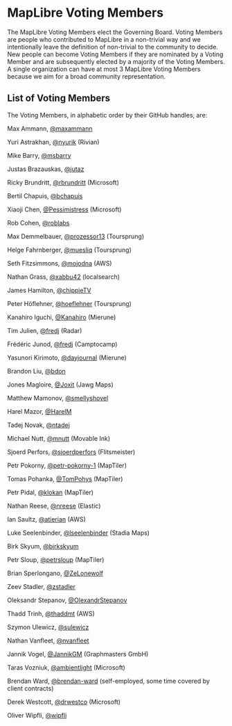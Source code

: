 # MapLibre Voting Members

The MapLibre Voting Members elect the Governing Board.
Voting Members are people who contributed to MapLibre in a non-trivial way and we intentionally leave the definition of non-trivial to the community to decide.
New people can become Voting Members if they are nominated by a Voting Member and are subsequently elected by a majority of the Voting Members.
A single organization can have at most 3 MapLibre Voting Members because we aim for a broad community representation.

## List of Voting Members

The Voting Members, in alphabetic order by their GitHub handles, are:

Max Ammann, [@maxammann](https://github.com/maxammann)

Yuri Astrakhan, [@nyurik](https://github.com/nyurik) (Rivian)

Mike Barry, [@msbarry](https://github.com/msbarry)

Justas Brazauskas, [@jutaz](https://github.com/jutaz)

Ricky Brundritt, [@rbrundritt](https://github.com/rbrundritt) (Microsoft)

Bertil Chapuis, [@bchapuis](https://github.com/bchapuis)

Xiaoji Chen, [@Pessimistress](https://github.com/pessimistress) (Microsoft)

Rob Cohen, [@roblabs](https://github.com/roblabs)

Max Demmelbauer, [@prozessor13](https://github.com/prozessor13) (Toursprung)

Helge Fahrnberger, [@muesliq](https://github.com/muesliq) (Toursprung)

Seth Fitzsimmons, [@mojodna](https://github.com/mojodna) (AWS)

Nathan Grass, [@xabbu42](https://github.com/xabbu42) (localsearch)

James Hamilton, [@chippieTV](https://github.com/chippieTV)

Peter Höflehner, [@hoeflehner](https://github.com/hoeflehner) (Toursprung)

Kanahiro Iguchi, [@Kanahiro](https://github.com/Kanahiro) (Mierune)

Tim Julien, [@fredj](https://github.com/tjulien) (Radar)

Frédéric Junod, [@fredj](https://github.com/fredj) (Camptocamp)

Yasunori Kirimoto, [@dayjournal](https://github.com/dayjournal) (Mierune)

Brandon Liu, [@bdon](https://github.com/bdon)

Jones Magloire, [@Joxit](https://github.com/Joxit) (Jawg Maps)

Matthew Mamonov, [@smellyshovel](https://github.com/smellyshovel)

Harel Mazor, [@HarelM](https://github.com/harelm)

Tadej Novak, [@ntadej](https://github.com/ntadej)

Michael Nutt, [@mnutt](https://github.com/mnutt) (Movable Ink)

Sjoerd Perfors, [@sjoerdperfors](https://github.com/sjoerdperfors) (Flitsmeister)

Petr Pokorny, [@petr-pokorny-1](https://github.com/petr-pokorny-1) (MapTiler)

Tomas Pohanka, [@TomPohys](https://github.com/TomPohys) (MapTiler)

Petr Pidal, [@klokan](https://github.com/klokan) (MapTiler)

Nathan Reese, [@nreese](https://github.com/nreese) (Elastic)

Ian Saultz, [@atierian](https://github.com/atierian) (AWS)

Luke Seelenbinder, [@lseelenbinder](https://github.com/lseelenbinder) (Stadia Maps)

Birk Skyum, [@birkskyum](https://github.com/birkskyum)

Petr Sloup, [@petrsloup](https://github.com/petrsloup) (MapTiler)

Brian Sperlongano, [@ZeLonewolf](https://github.com/ZeLonewolf)

Zeev Stadler, [@zstadler](https://github.com/zstadler)

Oleksandr Stepanov, [@OlexandrStepanov](https://github.com/OlexandrStepanov)

Thadd Trinh, [@thaddmt](https://github.com/thaddmt) (AWS)

Szymon Ulewicz, [@sulewicz](https://github.com/sulewicz)

Nathan Vanfleet, [@nvanfleet](https://github.com/nvanfleet)

Jannik Vogel, [@JannikGM](https://github.com/JannikGM) (Graphmasters GmbH)

Taras Vozniuk, [@ambientlight](https://github.com/ambientlight) (Microsoft)

Brendan Ward, [@brendan-ward](https://github.com/brendan-ward) (self-employed, some time covered by client contracts)

Derek Westcott, [@drwestco](https://github.com/drwestco) (Microsoft)

Oliver Wipfli, [@wipfli](https://github.com/wipfli)
